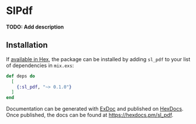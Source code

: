 # SlPdf

**TODO: Add description**

## Installation

If [available in Hex](https://hex.pm/docs/publish), the package can be installed
by adding `sl_pdf` to your list of dependencies in `mix.exs`:

```elixir
def deps do
  [
    {:sl_pdf, "~> 0.1.0"}
  ]
end
```

Documentation can be generated with [ExDoc](https://github.com/elixir-lang/ex_doc)
and published on [HexDocs](https://hexdocs.pm). Once published, the docs can
be found at <https://hexdocs.pm/sl_pdf>.


